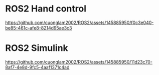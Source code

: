 ﻿# ROS2 Hand control
 
https://github.com/cuonglam2002/ROS2/assets/145885950/f0c3e040-be85-461c-afe8-8214d95ae3c3


# ROS2 Simulink

https://github.com/cuonglam2002/ROS2/assets/145885950/11d23c70-8af7-4e8d-9fc5-4aaf1371c4ad
